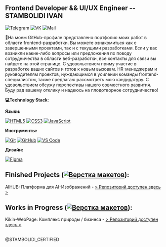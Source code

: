 ## Frontend Developer && UI/UX Engineer -- STAMBOLIDI IVAN
[![Telegram](https://img.shields.io/badge/Telegram-white?style=flat-square&logo=telegram&logoColor=9400D3&link=https://t.me/+KOj8DuVeogQwMTAy)](https://t.me/+KOj8DuVeogQwMTAy)
[![VK](https://img.shields.io/badge/VK-white?style=flat-square&logo=vk&logoColor=9400D3&link=https://vk.com/stamly_official)](https://vk.com/stamly_official)
[![Mail](https://img.shields.io/badge/Mail-white?style=flat-square&logo=mail.ru&logoColor=9400D3&link=mailto:sia.ocean.control@internet.ru)](mailto:sia.ocean.control@internet.ru)

🐥На моем GitHub-профиле представлено портфолио моих работ в области frontend-разработки. Вы можете ознакомиться как с завершенными проектами, так и с текущими разработками.
Если у вас возникли какие-либо вопросы или предложения по поводу сотрудничества в области веб-разработки, все контакты для связи вы найдете на этой странице.
С удовольствием приму участие в разработке ваших сайтов и готов к новым вызовам.
HR-менеджерам и руководителям проектов, нуждающимся в усилении команды frontend-специалистом, также предлагаю рассмотреть мою кандидатуру. С удовольствием обсужу перспективы нашего совместного развития.
Буду рад вашему отклику и надеюсь на плодотворное сотрудничество!

**💻Technology Stack:** <br>

**Языки:**

  [![HTML5](https://img.shields.io/badge/HTML5-9400D3?style=flat-square&logo=html5&logoColor=white)](https://developer.mozilla.org/en-US/docs/Web/HTML)
  [![CSS3](https://img.shields.io/badge/CSS3-9400D3?style=flat-square&logo=css3&logoColor=white)](https://developer.mozilla.org/en-US/docs/Web/CSS)
  [![JavaScript](https://img.shields.io/badge/JavaScript-9400D3?style=flat-square&logo=javascript&logoColor=white)](https://developer.mozilla.org/en-US/docs/Web/JavaScript)

**Инструменты:**

  [![Git](https://img.shields.io/badge/Git-9400D3?style=flat-square&logo=git&logoColor=white)](https://git-scm.com/)
  [![GitHub](https://img.shields.io/badge/GitHub-9400D3?style=flat-square&logo=github&logoColor=white)](https://github.com/)
  [![VS Code](https://img.shields.io/badge/VS%20Code-9400D3?style=flat-square&logo=visual%20studio%20code&logoColor=white)](https://code.visualstudio.com/)

**Дизайн:**

  [![Figma](https://img.shields.io/badge/Figma-9400D3?style=flat-square&logo=figma&logoColor=white)](https://www.figma.com/)

## Finished Projects ([![Верстка макетов](https://img.shields.io/badge/-%D0%92%D0%B5%D1%80%D1%81%D1%82%D0%BA%D0%B0%20%D0%BC%D0%B0%D0%BA%D0%B5%D1%82%D0%BE%D0%B2-%23FFA500)](https://shields.io/)):
AIHUB: Платформа для AI-Изображений - [> Репозиторий доступен здесь >](https://github.com/STAMBOLIDI-CERTIFIED/AIHUB.git)

## Works in Progress ([![Верстка макетов](https://img.shields.io/badge/-%D0%92%D0%B5%D1%80%D1%81%D1%82%D0%BA%D0%B0%20%D0%BC%D0%B0%D0%BA%D0%B5%D1%82%D0%BE%D0%B2-%23FFA500)](https://shields.io/)):
Kikin-WebPage: Комплекс природы / бизнеса - [> Репозиторий доступен здесь >](https://github.com/STAMBOLIDI-CERTIFIED/Kikin-WebPage.git)<br>
<br>
<p>@STAMBOLIDI_CERTIFIED</p>
